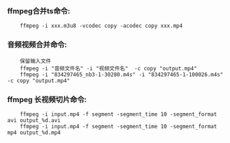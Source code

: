 ### ffmpeg合并ts命令:

``` shell
    ffmpeg -i xxx.m3u8 -vcodec copy -acodec copy xxx.mp4
```

### 音频视频合并命令:

``` shell 
    保留输入文件
    ffmpeg -i "音频文件名" -i "视频文件名"  -c copy "output.mp4"
    ffmpeg -i "834297465_nb3-1-30280.m4s" -i "834297465-1-100026.m4s" -c copy "output.mp4"
``` 

### ffmpeg 长视频切片命令:

``` shell
    ffmpeg -i input.mp4 -f segment -segment_time 10 -segment_format avi output_%d.avi
    ffmpeg -i input.mp4 -f segment -segment_time 10 -segment_format mp4 output_%d.mp4
```    
